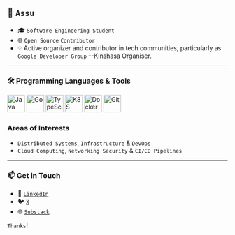 ## 👋 `Assu`
- 🎓 `Software Engineering Student`
- 🌐 `Open Source` `Contributor` 
- 💡 Active organizer and contributor in tech communities, particularly as `Google Developer Group` --Kinshasa Organiser.
---
### 🛠️ Programming Languages & Tools

<p align="left">
  <img src="https://camo.githubusercontent.com/2aae000ae82f45c92d7d7cbb79fe862e2216a80b960bfe0d9a164dbf91cbfbdb/68747470733a2f2f63646e2e66726565626965732e6f72672f6c6f676f732f6c6f676f2d6a6176612d69636f6e2d36382e706e67" alt="Java" width="40" height="40" />
  <img src="https://camo.githubusercontent.com/3390cf0874e07e60f3f145014a7a10a568709a042089de55c1896eaab7b2a671/68747470733a2f2f7777772e766563746f726c6f676f2e7a6f6e652f6c6f676f732f676f6c616e672f676f6c616e672d617232312e737667" alt="Go" width="40" height="40" />
  <img src="[https://img.shields.io/badge/TypeScript-007ACC?style=for-the-badge&logo=typescript&logoColor=white](https://camo.githubusercontent.com/bdb3147a18c53162797f3a088033c9b5e6dc44e00c40df1f851077370b58c123/68747470733a2f2f7777772e766563746f726c6f676f2e7a6f6e652f6c6f676f732f747970657363726970746c616e672f747970657363726970746c616e672d617232312e737667)" alt="TypeScript" width="40" height="40" />
  <img src="https://camo.githubusercontent.com/9c0c26d6cba1657a95cbe34462bfb13e05e87e4972c4630e0c90e2932cb61492/68747470733a2f2f7777772e766563746f726c6f676f2e7a6f6e652f6c6f676f732f6b756265726e657465732f6b756265726e657465732d617232312e737667" alt="K8S" width="40" height="40" />
  <img src="https://camo.githubusercontent.com/d28e3985d8bfcd64f894c1eeeb6f073634f12d8b85734f353dbe2fd43679cc90/68747470733a2f2f7777772e766563746f726c6f676f2e7a6f6e652f6c6f676f732f646f636b65722f646f636b65722d617232312e737667" alt="Docker" width="40" height="40" />
  <img src="https://camo.githubusercontent.com/776f372179f73bb084115f5f4bb63d07da7b430489da39b832bc8ed2df17af3e/68747470733a2f2f7777772e766563746f726c6f676f2e7a6f6e652f6c6f676f732f6769742d73636d2f6769742d73636d2d617232312e737667" alt="Git" width="40" height="40" />
</p>

### Areas of Interests
- `Distributed Systems`, `Infrastructure` & `DevOps`
- `Cloud Computing`, `Networking Security` & `CI/CD Pipelines`
---
### 📫 Get in Touch
- 💼 [`LinkedIn`](https://www.linkedin.com/in/assu2000)  
- 🐦 [`X`](https://twitter.com/assu_2000)  
- 🌐 [`Substack`](https://assu2000.substack.com/)

`Thanks`!

